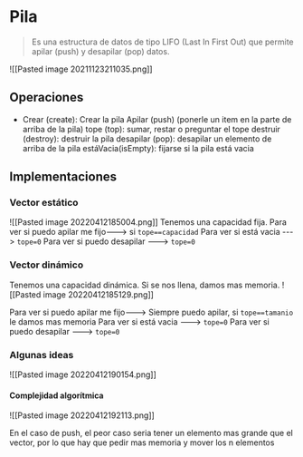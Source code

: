 # Pila
> Es una estructura de datos de tipo LIFO (Last In First Out) que permite apilar (push) y desapilar (pop) datos.


![[Pasted image 20211123211035.png]]
## Operaciones
- Crear (create): Crear la pila
Apilar (push) (ponerle un item en la parte de arriba de la pila)
tope (top): sumar, restar o preguntar el tope
destruir (destroy): destruir la pila
desapilar (pop): desapilar un elemento de arriba de la pila
estáVacia(isEmpty): fijarse si la pila está vacia

## Implementaciones
### Vector estático
![[Pasted image 20220412185004.png]]
Tenemos una capacidad fija.
Para ver si puedo apilar me fijo---> si `tope==capacidad`
Para ver si está vacia ---> `tope=0`
Para ver si puedo desapilar ---> `tope=0` 

### Vector dinámico
Tenemos una capacidad dinámica. Si se nos llena, damos mas memoria. 
![[Pasted image 20220412185129.png]]

Para ver si puedo apilar me fijo---> Siempre puedo apilar, si `tope==tamanio` le damos mas memoria
Para ver si está vacia ---> `tope=0`
Para ver si puedo desapilar ---> `tope=0` 

### Algunas ideas
![[Pasted image 20220412190154.png]]

#### Complejidad algorítmica
![[Pasted image 20220412192113.png]]

En el caso de push, el peor caso seria tener un elemento mas grande que el vector, por lo que hay que pedir mas memoria y mover los n elementos